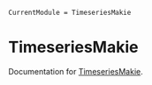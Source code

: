 ```@meta
CurrentModule = TimeseriesMakie
```

# TimeseriesMakie

Documentation for [TimeseriesMakie](https://github.com/brendanjohnharris/TimeseriesMakie.jl).
